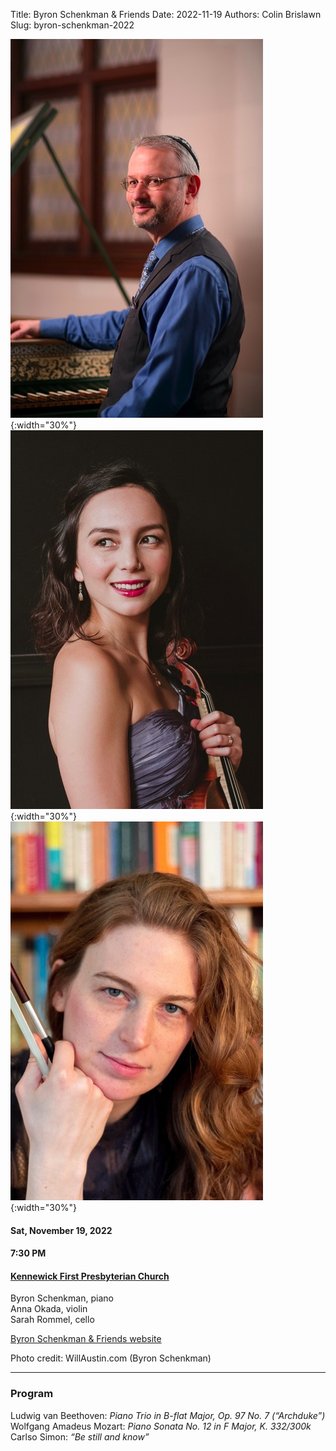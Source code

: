 Title: Byron Schenkman & Friends
Date: 2022-11-19
Authors: Colin Brislawn
Slug: byron-schenkman-2022

![Byron Schenkman](/images/2022-2023/bs1.jpg){:width="30%"}
![Anna Okada](/images/2022-2023/bs2.jpg){:width="30%"}
![Sarah Rommel](/images/2022-2023/bs3.jpg){:width="30%"}

#### Sat, November 19, 2022

#### 7:30 PM

#### [Kennewick First Presbyterian Church](https://goo.gl/maps/quHQSkdBnScDHqh26)

Byron Schenkman, piano <br>
Anna Okada, violin <br>
Sarah Rommel, cello

[Byron Schenkman & Friends website](https://byronandfriends.org)

Photo credit: WillAustin.com (Byron Schenkman)

---

### Program

Ludwig van Beethoven: *Piano Trio in B-flat Major, Op. 97 No. 7 (“Archduke”)* <br>
Wolfgang Amadeus Mozart: *Piano Sonata No. 12 in F Major, K. 332/300k* <br>
Carlso Simon: *“Be still and know”*

<!--
---

### Performer Biographies

[Axiom Brass bios (Word Document)]({attach}/2022-2023/Axiom bios.docx)

-->
